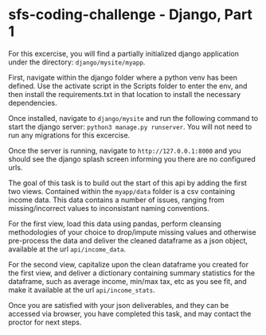 # sfs-coding-challenge - Django, Part 1

For this excercise, you will find a partially initialized django application under the directory: `django/mysite/myapp`. 

First, navigate within the django folder where a python venv has been defined. Use the activate script in the Scripts folder to enter the env, and then install the requirements.txt in that location to install the necessary dependencies.

Once installed, navigate to `django/mysite` and run the following command to start the django server: `python3 manage.py runserver`. You will not need to run any migrations for this excercise.

Once the server is running, navigate to `http://127.0.0.1:8000` and you should see the django splash screen informing you there are no configured urls.

The goal of this task is to build out the start of this api by adding the first two views. Contained within the `myapp/data` folder is a csv containing income data. This data contains a number of issues, ranging from missing/incorrect values to inconsistant naming conventions. 

For the first view, load this data using pandas, perform cleansing methodologies of your choice to drop/impute missing values and otherwise pre-process the data and deliver the cleaned dataframe as a json object, available at the url `api/income_data`.

For the second view, capitalize upon the clean dataframe you created for the first view, and deliver a dictionary containing summary statistics for the dataframe, such as average income, min/max tax, etc as you see fit, and make it available at the url `api/income_stats`.

Once you are satisfied with your json deliverables, and they can be accessed via browser, you have completed this task, and may contact the proctor for next steps.
